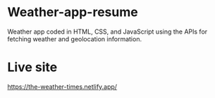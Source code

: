 # Weather-app-resume
Weather app coded in HTML, CSS, and JavaScript using the APIs for fetching weather and geolocation information.

# Live site
https://the-weather-times.netlify.app/
